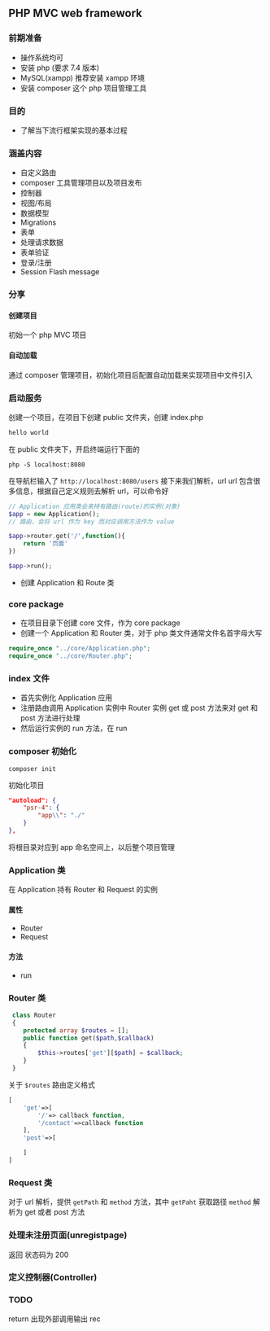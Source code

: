 ## PHP MVC web framework
### 前期准备
- 操作系统均可
- 安装 php (要求 7.4 版本)
- MySQL(xampp) 推荐安装 xampp 环境
- 安装 composer 这个 php 项目管理工具

### 目的
- 了解当下流行框架实现的基本过程

### 涵盖内容
- 自定义路由
- composer 工具管理项目以及项目发布
- 控制器
- 视图/布局
- 数据模型
- Migrations
- 表单
- 处理请求数据
- 表单验证
- 登录/注册
- Session Flash message 

### 分享
#### 创建项目
初始一个 php MVC 项目
#### 自动加载
通过 composer 管理项目，初始化项目后配置自动加载来实现项目中文件引入

### 启动服务
创建一个项目，在项目下创建 public 文件夹，创建 index.php


```php
hello world
```
在 public 文件夹下，开启终端运行下面的
```shell
php -S localhost:8080
```

在导航栏输入了 `http://localhost:8080/users` 接下来我们解析，url
url 包含很多信息，根据自己定义规则去解析 url，可以命令好

```php
// Application 应用类会来持有路由(route)的实例(对象)
$app = new Application();
// 路由，会将 url 作为 key 而对应调用方法作为 value

$app->router.get('/',function(){
    return '页面'
})

$app->run();
```

- 创建 Application 和 Route 类

### core package
- 在项目目录下创建 core 文件，作为 core package
- 创建一个 Application 和 Router 类，对于 php 类文件通常文件名首字母大写

```php
require_once "../core/Application.php";
require_once "../core/Router.php";
```

### index 文件
- 首先实例化 Application 应用
- 注册路由调用 Application 实例中 Router 实例 get 或 post 方法来对 get 和 post 方法进行处理
- 然后运行实例的 run 方法，在 run

### composer 初始化
```shell
composer init
```
初始化项目

```json
"autoload": {
    "psr-4": {
        "app\\": "./"
    }
},
```
将根目录对应到 app 命名空间上，以后整个项目管理

### Application 类
在 Application 持有 Router 和 Request 的实例
#### 属性
- Router 
- Request
#### 方法
- run

### Router 类

```php
 class Router
 {
    protected array $routes = [];
    public function get($path,$callback)
    {
        $this->routes['get'][$path] = $callback;
    }
 }
 ```
关于 `$routes` 路由定义格式

```php
[
    'get'=>[
        '/'=> callback function,
        '/contact'=>callback function
    ],
    'post'=>[

    ]
]

```

### Request 类
对于 url 解析，提供 `getPath` 和 `method` 方法，其中 `getPaht` 获取路径
`method` 解析为 get 或者 post 方法


### 处理未注册页面(unregistpage)
返回 状态码为 200

### 定义控制器(Controller)



### TODO
return 出现外部调用输出 rec